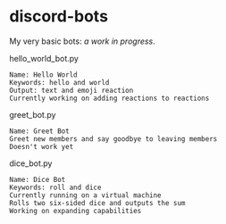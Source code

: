 # discord-bots
My very basic bots: *a work in progress*. <br>

hello_world_bot.py <br>
```
Name: Hello World
Keywords: hello and world
Output: text and emoji reaction
Currently working on adding reactions to reactions
```

greet_bot.py
```
Name: Greet Bot
Greet new members and say goodbye to leaving members
Doesn't work yet
```

dice_bot.py
```
Name: Dice Bot
Keywords: roll and dice
Currently running on a virtual machine
Rolls two six-sided dice and outputs the sum
Working on expanding capabilities
```

